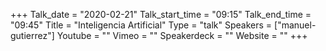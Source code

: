 +++
Talk_date = "2020-02-21"
Talk_start_time = "09:15"
Talk_end_time = "09:45"
Title = "Inteligencia Artificial"
Type = "talk"
Speakers = ["manuel-gutierrez"]
Youtube = ""
Vimeo = ""
Speakerdeck = ""
Website = ""
+++
